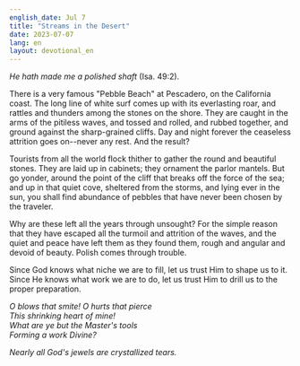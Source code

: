 ```yaml
---
english_date: Jul 7
title: "Streams in the Desert"
date: 2023-07-07
lang: en
layout: devotional_en
---
```





<p><em>He hath made me a polished shaft</em> (Isa. 49:2).

</p>

<p>There is a very famous "Pebble Beach" at Pescadero, on the California coast. The long line of white surf comes up with its everlasting roar, and rattles and thunders among the stones on the shore. They are caught in the arms of the pitiless waves, and tossed and rolled, and rubbed together, and ground against the sharp-grained cliffs. Day and night forever the ceaseless attrition goes on--never any rest. And the result?

</p>

<p>Tourists from all the world flock thither to gather the round and beautiful stones. They are laid up in cabinets; they ornament the parlor mantels. But go yonder, around the point of the cliff that breaks off the force of the sea; and up in that quiet cove, sheltered from the storms, and lying ever in the sun, you shall find abundance of pebbles that have never been chosen by the traveler.

</p>

<p>Why are these left all the years through unsought? For the simple reason that they have escaped all the turmoil and attrition of the waves, and the quiet and peace have left them as they found them, rough and angular and devoid of beauty. Polish comes through trouble.

</p>

<p>Since God knows what niche we are to fill, let us trust Him to shape us to it. Since He knows what work we are to do, let us trust Him to drill us to the proper preparation.

</p>

<p><em>O blows that smite! O hurts that pierce<br/> This shrinking heart of mine!<br/> What are ye but the Master's tools<br/> Forming a work Divine?</em>

</p>

<p><em>Nearly all God's jewels are crystallized tears.</em>

</p>

<p></p>